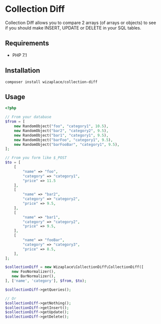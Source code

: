 # Collection Diff

Collection Diff allows you to compare 2 arrays (of arrays or objects) to see if you should make INSERT, UPDATE or DELETE
in your SQL tables.


## Requirements

- PHP 7.1


## Installation

```
composer install wizaplace/collection-diff
```


## Usage

```php
<?php

// From your database
$from = [
    new RandomObject("foo", "category1", 10.5),
    new RandomObject("bar2", "category2", 9.5),
    new RandomObject("bar1", "category1", 9.5),
    new RandomObject("barFoo", "category1", 9.5),
    new RandomObject("barFooBar", "category1", 9.5),
];

// From you form like $_POST
$to = [
    [
        "name" => "foo",
        "category" => "category1",
        "price" => 11.5
    ],
    [
        "name" => "bar2",
        "category" => "category2",
        "price" => 9.5,
    ],
    [
        "name" => "bar1",
        "category" => "category2",
        "price" => 9.5,
    ],
    [
        "name" => "fooBar",
        "category" => "category3",
        "price" => 8.5,
    ],
];

$collectionDiff = new Wizaplace\CollectionDiff\CollectionDiff([
   new FooNormalizer(),
   new BarNormalizer(),
], ['name', 'category'], $from, $to);

$collectionDiff->getQueries();

// Or
$collectionDiff->getNothing();
$collectionDiff->getInsert();
$collectionDiff->getUpdate();
$collectionDiff->getDelete();
```
